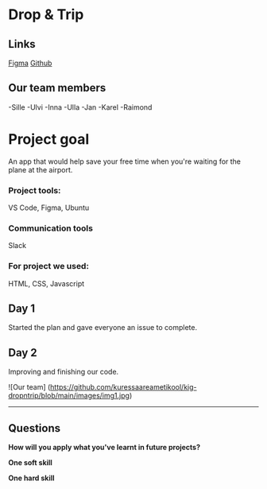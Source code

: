 # Drop & Trip

## Links

[Figma](https://www.figma.com/file/vn8XmMlmkXJHiH5BMpXQxA/Drop'N'Trip?node-id=0%3A1&t=IrEZWtRTWWB0J47p-1)
[Github](https://github.com/kuressaareametikool/kig-dropntrip)

## Our team members
-Sille
-Ulvi
-Inna
-Ulla
-Jan
-Karel
-Raimond

# Project goal
An app that would help save your free time when you're waiting for the plane at the airport.

### Project tools:
VS Code, Figma, Ubuntu

### Communication tools
Slack

### For project we used: 
HTML, CSS, Javascript

## Day 1
Started the plan and gave everyone an issue to complete.

## Day 2
Improving and finishing our code.

![Our team] (https://github.com/kuressaareametikool/kig-dropntrip/blob/main/images/img1.jpg)



-------------------------------------------


## Questions 
**How will you apply what you've learnt in future projects?**


**One soft skill**


**One hard skill**

